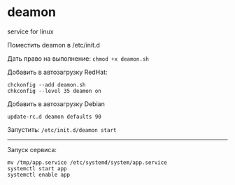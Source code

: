 # deamon
service for linux

Поместить deamon в /etc/init.d

Дать право на выполнение:
`chmod +x deamon.sh`

Добавить в автозагрузку RedHat:
```
chckonfig --add deamon.sh
chkconfig --level 35 deamon on
```

Добавить в автозагрузку Debian
```
update-rc.d deamon defaults 90
```

Запустить:
`/etc/init.d/deamon start`

---

Запуск сервиса:
```
mv /tmp/app.service /etc/systemd/system/app.service
systemctl start app
systemctl enable app
```
